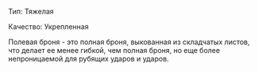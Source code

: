 Тип: Тяжелая

Качество: Укрепленная

Полевая броня - это полная броня, выкованная из складчатых листов, что делает ее менее гибкой, чем полная броня, но еще более непроницаемой для рубящих ударов и ударов.